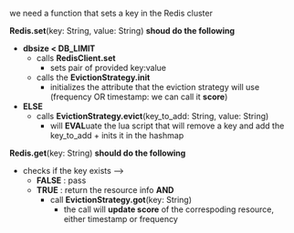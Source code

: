 we need a function that sets a key in the Redis cluster

**Redis.set**(key: String, value: String) **shoud do the following**
- **dbsize < DB_LIMIT**
	- calls **RedisClient.set**
		- sets pair of provided key:value
	- calls the **EvictionStrategy.init**
		- initializes the attribute that the eviction strategy will use (frequency OR timestamp: we can call it **score**)
- **ELSE**
	- calls **EvictionStrategy.evict**(key_to_add: String, value: String)
		- will **EVAL**uate the lua script that will remove a key and add the key_to_add + inits it in the hashmap

**Redis.get**(key: String) **should do the following**
- checks if the key exists --> 
	- **FALSE** : pass
	- **TRUE** : return the resource info **AND**
		- call **EvictionStrategy.got**(key: String)
			- the call will **update score** of the correspoding resource, either timestamp or frequency